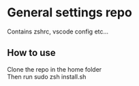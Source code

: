 # General settings repo

Contains zshrc, vscode config etc...

## How to use

Clone the repo in the home folder  
Then run sudo zsh install.sh


